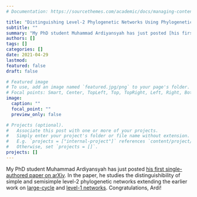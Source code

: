 ```yaml
---
# Documentation: https://sourcethemes.com/academic/docs/managing-content/

title: "Distinguishing Level-2 Phylogenetic Networks Using Phylogenetic Invariants"
subtitle: ""
summary: "My PhD student Muhammad Ardiyansyah has just posted [his first single-authored paper on arXiv](https://arxiv.org/abs/2104.12479). In the paper, he studies the distinguishibility of simple and semisimple level-2 phylogenetic networks extending the earlier work on [large-cycle](https://arxiv.org/abs/1706.03060) and [level-1 networks](https://arxiv.org/abs/2007.08782). Congratulations, Ardi!"
authors: []
tags: []
categories: []
date: 2021-04-29
lastmod:
featured: false
draft: false

# Featured image
# To use, add an image named `featured.jpg/png` to your page's folder.
# Focal points: Smart, Center, TopLeft, Top, TopRight, Left, Right, BottomLeft, Bottom, BottomRight.
image:
  caption: ""
  focal_point: ""
  preview_only: false

# Projects (optional).
#   Associate this post with one or more of your projects.
#   Simply enter your project's folder or file name without extension.
#   E.g. `projects = ["internal-project"]` references `content/project/deep-learning/index.md`.
#   Otherwise, set `projects = []`.
projects: []
---
```


My PhD student Muhammad Ardiyansyah has just posted [his first single-authored paper on arXiv](https://arxiv.org/abs/2104.12479). In the paper, he studies the distinguishibility of simple and semisimple level-2 phylogenetic networks extending the earlier work on [large-cycle](https://arxiv.org/abs/1706.03060) and [level-1 networks](https://arxiv.org/abs/2007.08782). Congratulations, Ardi!